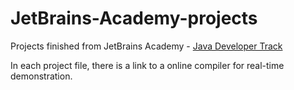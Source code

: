 # JetBrains-Academy-projects

Projects finished from JetBrains Academy - [Java Developer Track](https://hyperskill.org/tracks/17)

In each project file, there is a link to a online compiler for real-time demonstration.

